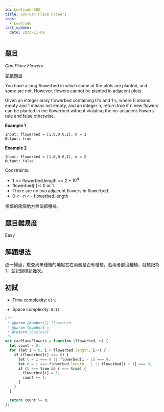```yaml
---
id: Leetcode-605
title: 605-Can Place Flowers
tags:
  - Leetcode
last_update:
  date: 2023-11-09
---
```


## 題目

<i>Can Place Flowers</i>

[完整題目](https://leetcode.com/problems/can-place-flowers/)

You have a long flowerbed in which some of the plots are planted, and some are not. However, flowers cannot be planted in adjacent plots.

Given an integer array flowerbed containing 0's and 1's, where 0 means empty and 1 means not empty, and an integer n, return true if n new flowers can be planted in the flowerbed without violating the no-adjacent-flowers rule and false otherwise.

**Example 1**

```
Input: flowerbed = [1,0,0,0,1], n = 1
Output: true
```

**Example 2**

```
Input: flowerbed = [1,0,0,0,1], n = 2
Output: false
```

Constraints:

- 1 <= flowerbed.length <= 2 \* $10^4$
- flowerbed[i] is 0 or 1.
- There are no two adjacent flowers in flowerbed.
- 0 <= n <= flowerbed.length

相鄰的兩個地方無法都種植。

## 題目難易度

Easy

## 解題想法

逐一掃過，檢查尚未種植的地點左右兩側是否有種植。若兩者都沒種植，就標記為 1，並記錄標記幾次。

## 初試

- Time complexity: `O(n)`

- Space complexity: `O(1)`

```javascript
/**
 * @param {number[]} flowerbed
 * @param {number} n
 * @return {boolean}
 */
var canPlaceFlowers = function (flowerbed, n) {
  let count = 0;
  for (let i = 0; i < flowerbed.length; i++) {
    if (flowerbed[i] === 0) {
      let l = i === 0 || flowerbed[i - 1] === 0;
      let r = i === flowerbed.length - 1 || flowerbed[i + 1] === 0;
      if (l === true && r === true) {
        flowerbed[i] = 1;
        count += 1;
      }
    }
  }

  return count >= n;
};
```
